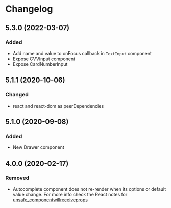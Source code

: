 # Changelog

## 5.3.0 (2022-03-07)
### Added
- Add name and value to onFocus callback in `TextInput` component
- Expose CVVInput component
- Expose CardNumberInput
## 5.1.1 (2020-10-06)
### Changed
- react and react-dom as peerDependencies

## 5.1.0 (2020-09-08)
### Added
- New Drawer component

## 4.0.0 (2020-02-17)
### Removed
- Autocomplete component does not re-render when its options or default value change. For more info check the React notes for [unsafe_componentwillreceiveprops](https://reactjs.org/docs/react-component.html#unsafe_componentwillreceiveprops)

